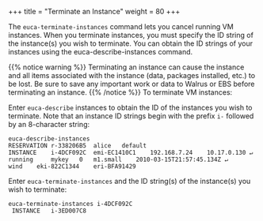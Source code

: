 +++
title = "Terminate an Instance"
weight = 80
+++

The `euca-terminate-instances` command lets you cancel running VM instances. When you terminate instances, you must specify the ID string of the instance(s) you wish to terminate. You can obtain the ID strings of your instances using the euca-describe-instances command. 


{{% notice warning %}}
Terminating an instance can cause the instance and all items associated with the instance (data, packages installed, etc.) to be lost. Be sure to save any important work or data to Walrus or EBS before terminating an instance. 
{{% /notice %}}
To terminate VM instances: 

Enter `euca-describe` instances to obtain the ID of the instances you wish to terminate. Note that an instance ID strings begin with the prefix `i-` followed by an 8-character string: 

    euca-describe-instances
    RESERVATION	r-338206B5	alice	default
    INSTANCE	i-4DCF092C  emi-EC1410C1	192.168.7.24	10.17.0.130 ↵
    running 	mykey 	0 	m1.small 	2010-03-15T21:57:45.134Z ↵
    wind 	eki-822C1344 	eri-BFA91429

Enter `euca-terminate-instances` and the ID string(s) of the instance(s) you wish to terminate: 

    euca-terminate-instances i-4DCF092C
     INSTANCE	i-3ED007C8

